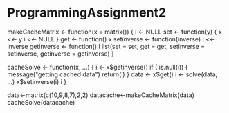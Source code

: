 # ProgrammingAssignment2

makeCacheMatrix <- function(x = matrix()) {
  i <- NULL
  set <- function(y) {
    x <<- y
    i <<- NULL
  }
  get <- function() x
  setinverse <- function(inverse) i <<- inverse
  getinverse <- function() i
  list(set = set,
       get = get,
       setinverse = setinverse,
       getinverse = getinverse)
}

cacheSolve <- function(x, ...) {
  i <- x$getinverse()
  if (!is.null(i)) {
    message("getting cached data")
    return(i)
  }
  data <- x$get()
  i <- solve(data, ...)
  x$setinverse(i)
  i
}

data<-matrix(c(10,9,8,7),2,2)
datacache<-makeCacheMatrix(data)
cacheSolve(datacache)


